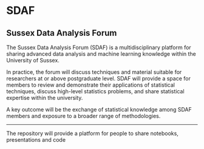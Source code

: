 # SDAF
Sussex Data Analysis Forum
---

 The Sussex Data Analysis Forum (SDAF) is a multidisciplinary platform for sharing advanced data analysis and machine learning knowledge within the University of Sussex. 
 
 In practice, the forum will discuss techniques and material suitable for researchers at or above postgraduate level. SDAF will provide a space for members to review and demonstrate their applications of statistical techniques, discuss high-level statistics problems, and share statistical expertise within the university. 
 
 A key outcome will be the exchange of statistical knowledge among SDAF members and exposure to a broader range of methodologies. 
 
 ---
 The repository will provide a platform for people to share notebooks, presentations and code
